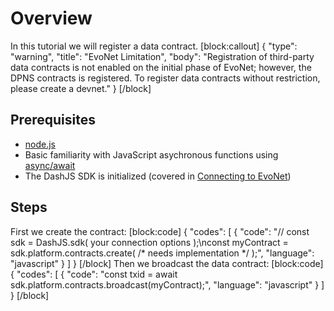 # Overview

In this tutorial we will register a data contract.
[block:callout]
{
  "type": "warning",
  "title": "EvoNet Limitation",
  "body": "Registration of third-party data contracts is not enabled on the initial phase of EvoNet; however, the DPNS contracts is registered. To register data contracts without restriction, please create a devnet."
}
[/block]
## Prerequisites
- [node.js](https://nodejs.org/en/)
- Basic familiarity with JavaScript asychronous functions using [async/await](https://developer.mozilla.org/en-US/docs/Learn/JavaScript/Asynchronous/Async_await)
- The DashJS SDK is initialized (covered in [Connecting to EvoNet](tutorial-connecting-to-evonet))

## Steps

First we create the contract:
[block:code]
{
  "codes": [
    {
      "code": "// const sdk = DashJS.sdk( your connection options );\nconst myContract = sdk.platform.contracts.create( /* needs implementation */ );",
      "language": "javascript"
    }
  ]
}
[/block]
Then we broadcast the data contract:
[block:code]
{
  "codes": [
    {
      "code": "const txid = await sdk.platform.contracts.broadcast(myContract);",
      "language": "javascript"
    }
  ]
}
[/block]